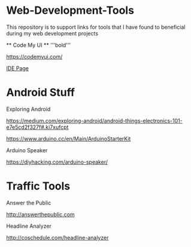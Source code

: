 Web-Development-Tools
=====================

This repository is to support links for tools that I have found to beneficial during my web development projects

** Code My UI **
'''bold'''

https://codemyui.com/

<a href="https://github.com/jthurston/Web-Development-Tools/blob/master/ide.md">IDE Page</a>



Android Stuff
===================

Exploring Android

https://medium.com/exploring-android/android-things-electronics-101-e7e5cd2f327f#.ki7xufcpt

https://www.arduino.cc/en/Main/ArduinoStarterKit

Arduino Speaker

https://diyhacking.com/arduino-speaker/


Traffic Tools
===================
Answer the Public

http://answerthepublic.com

Headline Analyzer

http://coschedule.com/headline-analyzer

